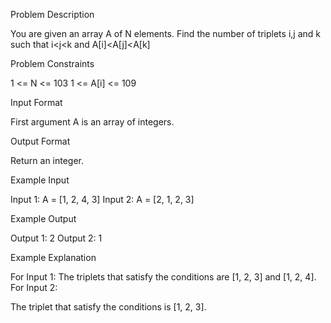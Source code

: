 Problem Description

You are given an array A of N elements. Find the number of triplets i,j and k such that i<j<k and A[i]<A[j]<A[k]


Problem Constraints

1 <= N <= 103
1 <= A[i] <= 109


Input Format

First argument A is an array of integers.


Output Format

Return an integer.


Example Input

Input 1:
A = [1, 2, 4, 3]
Input 2:
A = [2, 1, 2, 3]


Example Output

Output 1:
2
Output 2:
1


Example Explanation

For Input 1:
The triplets that satisfy the conditions are [1, 2, 3] and [1, 2, 4].
For Input 2:
 
The triplet that satisfy the conditions is [1, 2, 3].